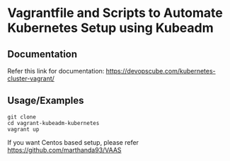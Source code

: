 
# Vagrantfile and Scripts to Automate Kubernetes Setup using Kubeadm

## Documentation

Refer this link for documentation: https://devopscube.com/kubernetes-cluster-vagrant/
 
## Usage/Examples

```shell
git clone 
cd vagrant-kubeadm-kubernetes
vagrant up
```

If you want Centos based setup, please refer https://github.com/marthanda93/VAAS
  
